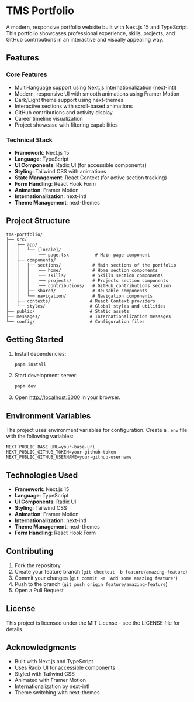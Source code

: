 # TMS Portfolio

A modern, responsive portfolio website built with Next.js 15 and TypeScript. This portfolio showcases professional experience, skills, projects, and GitHub contributions in an interactive and visually appealing way.

## Features

### Core Features

- Multi-language support using Next.js Internationalization (next-intl)
- Modern, responsive UI with smooth animations using Framer Motion
- Dark/Light theme support using next-themes
- Interactive sections with scroll-based animations
- GitHub contributions and activity display
- Career timeline visualization
- Project showcase with filtering capabilities

### Technical Stack

- **Framework**: Next.js 15
- **Language**: TypeScript
- **UI Components**: Radix UI (for accessible components)
- **Styling**: Tailwind CSS with animations
- **State Management**: React Context (for active section tracking)
- **Form Handling**: React Hook Form
- **Animation**: Framer Motion
- **Internationalization**: next-intl
- **Theme Management**: next-themes

## Project Structure

```
tms-portfolio/
├── src/
│   ├── app/
│   │   └── [locale]/
│   │       └── page.tsx          # Main page component
│   ├── components/
│   │   ├── sections/            # Main sections of the portfolio
│   │   │   ├── home/            # Home section components
│   │   │   ├── skills/          # Skills section components
│   │   │   ├── projects/        # Projects section components
│   │   │   └── contributions/   # GitHub contributions section
│   │   ├── shared/              # Reusable components
│   │   └── navigation/          # Navigation components
│   ├── contexts/               # React Context providers
│   └── styles/                 # Global styles and utilities
├── public/                     # Static assets
├── messages/                   # Internationalization messages
└── config/                     # Configuration files
```

## Getting Started

1. Install dependencies:

   ```bash
   pnpm install
   ```

2. Start development server:

   ```bash
   pnpm dev
   ```

3. Open [http://localhost:3000](http://localhost:3000) in your browser.

## Environment Variables

The project uses environment variables for configuration. Create a `.env` file with the following variables:

```env
NEXT_PUBLIC_BASE_URL=your-base-url
NEXT_PUBLIC_GITHUB_TOKEN=your-github-token
NEXT_PUBLIC_GITHUB_USERNAME=your-github-username
```

## Technologies Used

- **Framework**: Next.js 15
- **Language**: TypeScript
- **UI Components**: Radix UI
- **Styling**: Tailwind CSS
- **Animation**: Framer Motion
- **Internationalization**: next-intl
- **Theme Management**: next-themes
- **Form Handling**: React Hook Form

## Contributing

1. Fork the repository
2. Create your feature branch (`git checkout -b feature/amazing-feature`)
3. Commit your changes (`git commit -m 'Add some amazing feature'`)
4. Push to the branch (`git push origin feature/amazing-feature`)
5. Open a Pull Request

## License

This project is licensed under the MIT License - see the LICENSE file for details.

## Acknowledgments

- Built with Next.js and TypeScript
- Uses Radix UI for accessible components
- Styled with Tailwind CSS
- Animated with Framer Motion
- Internationalization by next-intl
- Theme switching with next-themes
